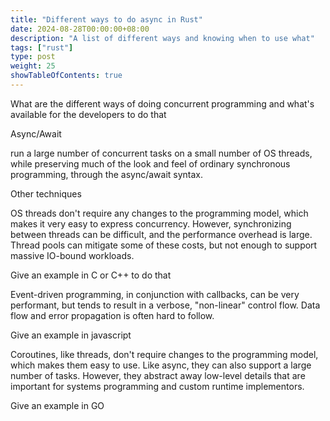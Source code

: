 ```yaml
---
title: "Different ways to do async in Rust"
date: 2024-08-28T00:00:00+08:00
description: "A list of different ways and knowing when to use what"
tags: ["rust"]
type: post
weight: 25
showTableOfContents: true
---
```


What are the different ways of doing concurrent programming and what's available for the developers to do that 

Async/Await 

run a large number of concurrent tasks on a small number of OS threads, while preserving much of the look and feel of ordinary synchronous programming, through the async/await syntax.

Other techniques 

OS threads don't require any changes to the programming model, which makes it very easy to express concurrency. However, synchronizing between threads can be difficult, and the performance overhead is large. Thread pools can mitigate some of these costs, but not enough to support massive IO-bound workloads.

Give an example in C or C++ to do that 

Event-driven programming, in conjunction with callbacks, can be very performant, but tends to result in a verbose, "non-linear" control flow. Data flow and error propagation is often hard to follow.

Give an example in javascript 

Coroutines, like threads, don't require changes to the programming model, which makes them easy to use. Like async, they can also support a large number of tasks. However, they abstract away low-level details that are important for systems programming and custom runtime implementors.

Give an example in GO 